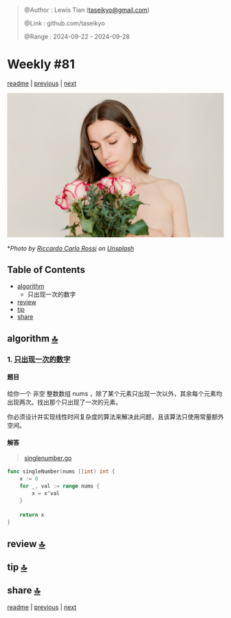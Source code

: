 > @Author  : Lewis Tian (taseikyo@gmail.com)
>
> @Link    : github.com/taseikyo
>
> @Range   : 2024-09-22 - 2024-09-28

# Weekly #81

[readme](../README.md) | [previous](202409W3.md) | [next](202410W1.md)

![](../images/2024/09/riccardo-carlo-rossi-eyO2CkilGt4-unsplash.jpg "Weekly #81")

\**Photo by [Riccardo Carlo Rossi](https://unsplash.com/@daysofgrain) on [Unsplash](https://unsplash.com/photos/a-naked-woman-holding-a-bouquet-of-roses-eyO2CkilGt4)*

## Table of Contents

- [algorithm](#algorithm-)
	- 只出现一次的数字
- [review](#review-)
- [tip](#tip-)
- [share](#share-)

## algorithm [🔝](#weekly-81)

### 1. [只出现一次的数字](https://leetcode.cn/problems/single-number/description/)

#### 题目

给你一个 非空 整数数组 nums ，除了某个元素只出现一次以外，其余每个元素均出现两次。找出那个只出现了一次的元素。

你必须设计并实现线性时间复杂度的算法来解决此问题，且该算法只使用常量额外空间。

#### 解答

> [singlenumber.go](../code/leetcode/singlenumber.go)

```go
func singleNumber(nums []int) int {
    x := 0
    for _, val := range nums {
        x = x^val
    }

    return x
}
```


## review [🔝](#weekly-81)

## tip [🔝](#weekly-81)

## share [🔝](#weekly-81)

[readme](../README.md) | [previous](202409W3.md) | [next](202410W1.md)
